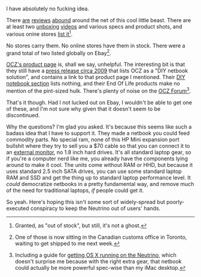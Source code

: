I have absolutely no fucking idea.

There [are](http://www.techspot.com/review/170-ocz-neutrino-netbook/) [reviews](http://www.laptopmag.com/review/laptops/ocz-neutrino.aspx) [abound](http://techreport.com/articles.x/16729) around the net of this cool little beast. There are at least two [unboxing](http://www.youtube.com/watch?v=GNqpiGLdzNc) [videos](http://www.viddler.com/explore/TestFreaks/videos/293/) and various specs and product shots, and various onine stores [list it](http://www.newegg.com/Product/ProductList.aspx?Submit=ENE&DEPA=0&Order=BESTMATCH&Description=ocz+neutrino&x=0&y=0)[^granted].

[^granted]: Granted, as "out of stock", but still, it's not a ghost.

No stores carry them. No online stores have them in stock. There were a grand total of two listed globally on Ebay[^one-of-those].

[^one-of-those]: One of those is now sitting in the Canadian customs office in Toronto, waiting to get shipped to me next week.

[OCZ's product page](http://www.ocztechnology.com/products/diy_notebooks/ocz_neutrino_10-diy_netbook) is, shall we say, unhelpful. The interesting bit is that they still have a [press release circa 2009](http://www.ocztechnology.com/aboutocz/press/2009/328) that lists OCZ as a "DIY netbook solution", and contains a link to that product page I mentioned. Their [DIY notebook section](http://www.ocztechnology.com/products/diy_notebooks/) lists nothing, and their End Of Life products make no mention of the pint-sized hulk. There's plenty of noise on the [OCZ Forum](http://www.ocztechnologyforum.com/forum/forum.php)[^including].

[^including]: Including a guide for [getting OS X running on the Neutrino](http://www.ocztechnologyforum.com/forum/showthread.php?56406-Running-OS-X-Leopard-on-Neutrino-UPDATED-to-10.6.2&highlight=neutrino), which doesn't surprise me because with the right extra gear, that netbook could actually be more powerful spec-wise than my iMac desktop.

That's it though. Had I not lucked out on Ebay, I wouldn't be able to get one of these, and I'm not sure why given that it doesn't seem to be discontinued.

Why the questions? I'm glad you asked. It's because this seems like such a badass idea that I have to support it. They made a netbook you could feed commodity parts. No special ram, none of this HP Mini expansion port bullshit where they try to sell you a $70 cable so that you can connect it to an [external monitor](http://accessories.us.dell.com/sna/products/Displays/productdetail.aspx?c=us&l=en&cs=19&sku=320-8321), no 1.8 inch hard drives. It's all standard laptop gear, so if you're a computer nerd like me, you already have the components lying around to make it cool. The units come without RAM or HHD, but because it uses standard 2.5 inch SATA drives, you can use some standard laptop RAM and SSD and get the thing up to standard laptop performance level. It *could* democratize netbooks in a pretty fundamental way, and remove much of the need for traditional laptops, *if* people could get it.

So yeah. Here's hoping this isn't some sort of widely-spread but poorly-executed conspiracy to keep the Neutrino out of users' hands.
